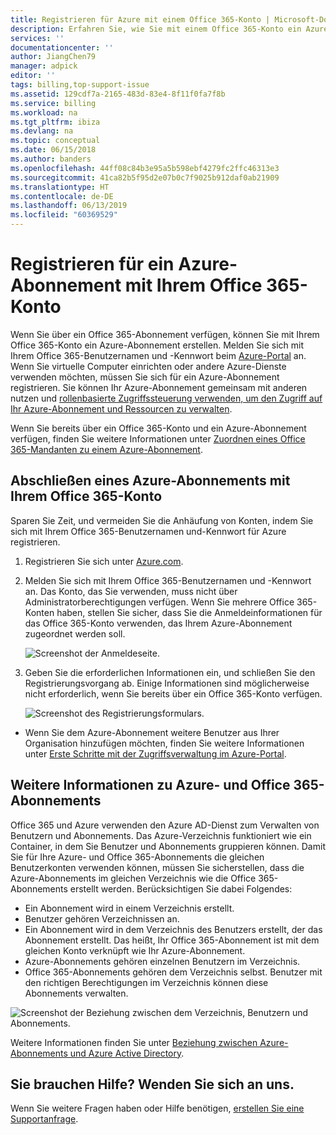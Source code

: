 ```yaml
---
title: Registrieren für Azure mit einem Office 365-Konto | Microsoft-Dokumentation
description: Erfahren Sie, wie Sie mit einem Office 365-Konto ein Azure-Abonnement erstellen.
services: ''
documentationcenter: ''
author: JiangChen79
manager: adpick
editor: ''
tags: billing,top-support-issue
ms.assetid: 129cdf7a-2165-483d-83e4-8f11f0fa7f8b
ms.service: billing
ms.workload: na
ms.tgt_pltfrm: ibiza
ms.devlang: na
ms.topic: conceptual
ms.date: 06/15/2018
ms.author: banders
ms.openlocfilehash: 44ff08c84b3e95a5b598ebf4279fc2ffc46313e3
ms.sourcegitcommit: 41ca82b5f95d2e07b0c7f9025b912daf0ab21909
ms.translationtype: HT
ms.contentlocale: de-DE
ms.lasthandoff: 06/13/2019
ms.locfileid: "60369529"
---
```

# <a name="sign-up-for-an-azure-subscription-with-your-office-365-account"></a>Registrieren für ein Azure-Abonnement mit Ihrem Office 365-Konto
Wenn Sie über ein Office 365-Abonnement verfügen, können Sie mit Ihrem Office 365-Konto ein Azure-Abonnement erstellen. Melden Sie sich mit Ihrem Office 365-Benutzernamen und -Kennwort beim [Azure-Portal](https://portal.azure.com/) an. Wenn Sie virtuelle Computer einrichten oder andere Azure-Dienste verwenden möchten, müssen Sie sich für ein Azure-Abonnement registrieren. Sie können Ihr Azure-Abonnement gemeinsam mit anderen nutzen und [rollenbasierte Zugriffssteuerung verwenden, um den Zugriff auf Ihr Azure-Abonnement und Ressourcen zu verwalten](https://docs.microsoft.com/azure/role-based-access-control/role-assignments-portal).

Wenn Sie bereits über ein Office 365-Konto und ein Azure-Abonnement verfügen, finden Sie weitere Informationen unter [Zuordnen eines Office 365-Mandanten zu einem Azure-Abonnement](billing-add-office-365-tenant-to-azure-subscription.md).

## <a name="get-an-azure-subscription-using-your-office-365-account"></a>Abschließen eines Azure-Abonnements mit Ihrem Office 365-Konto

Sparen Sie Zeit, und vermeiden Sie die Anhäufung von Konten, indem Sie sich mit Ihrem Office 365-Benutzernamen und-Kennwort für Azure registrieren. 

1. Registrieren Sie sich unter [Azure.com](https://account.azure.com/signup?offer=MS-AZR-0044p&appId=docs). 
2. Melden Sie sich mit Ihrem Office 365-Benutzernamen und -Kennwort an. Das Konto, das Sie verwenden, muss nicht über Administratorberechtigungen verfügen. Wenn Sie mehrere Office 365-Konten haben, stellen Sie sicher, dass Sie die Anmeldeinformationen für das Office 365-Konto verwenden, das Ihrem Azure-Abonnement zugeordnet werden soll. 

   ![Screenshot der Anmeldeseite.](./media/billing-use-existing-office-365-account-azure-subscription/billing-sign-in-with-office-365-account.png)

3. Geben Sie die erforderlichen Informationen ein, und schließen Sie den Registrierungsvorgang ab. Einige Informationen sind möglicherweise nicht erforderlich, wenn Sie bereits über ein Office 365-Konto verfügen.

    ![Screenshot des Registrierungsformulars.](./media/billing-use-existing-office-365-account-azure-subscription/billing-azure-sign-up-fill-information.png)

- Wenn Sie dem Azure-Abonnement weitere Benutzer aus Ihrer Organisation hinzufügen möchten, finden Sie weitere Informationen unter [Erste Schritte mit der Zugriffsverwaltung im Azure-Portal](../role-based-access-control/overview.md). 

## <a id="more-about-subs">Weitere Informationen zu Azure- und Office 365-Abonnements</a>
Office 365 und Azure verwenden den Azure AD-Dienst zum Verwalten von Benutzern und Abonnements. Das Azure-Verzeichnis funktioniert wie ein Container, in dem Sie Benutzer und Abonnements gruppieren können. Damit Sie für Ihre Azure- und Office 365-Abonnements die gleichen Benutzerkonten verwenden können, müssen Sie sicherstellen, dass die Azure-Abonnements im gleichen Verzeichnis wie die Office 365-Abonnements erstellt werden. Berücksichtigen Sie dabei Folgendes:

* Ein Abonnement wird in einem Verzeichnis erstellt.
* Benutzer gehören Verzeichnissen an.
* Ein Abonnement wird in dem Verzeichnis des Benutzers erstellt, der das Abonnement erstellt. Das heißt, Ihr Office 365-Abonnement ist mit dem gleichen Konto verknüpft wie Ihr Azure-Abonnement.
* Azure-Abonnements gehören einzelnen Benutzern im Verzeichnis.
* Office 365-Abonnements gehören dem Verzeichnis selbst. Benutzer mit den richtigen Berechtigungen im Verzeichnis können diese Abonnements verwalten.

![Screenshot der Beziehung zwischen dem Verzeichnis, Benutzern und Abonnements.](./media/billing-use-existing-office-365-account-azure-subscription/19-background-information.png)

Weitere Informationen finden Sie unter [Beziehung zwischen Azure-Abonnements und Azure Active Directory](../active-directory/fundamentals/active-directory-how-subscriptions-associated-directory.md).

## <a name="need-help-contact-us"></a>Sie brauchen Hilfe? Wenden Sie sich an uns.

Wenn Sie weitere Fragen haben oder Hilfe benötigen, [erstellen Sie eine Supportanfrage](https://go.microsoft.com/fwlink/?linkid=2083458).